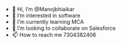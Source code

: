 - 👋 Hi, I’m @Manojbhiaikar
- 👀 I’m interested in software
- 🌱 I’m currently learning MCA
- 💞️ I’m looking to collaborate on Salesforce
- 📫 How to reach me 7304382406

<!---
Manojbhiaikar/Manojbhiaikar is a ✨ special ✨ repository because its `README.md` (this file) appears on your GitHub profile.
You can click the Preview link to take a look at your changes.
--->
